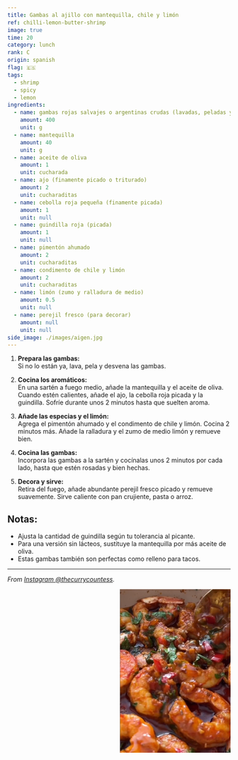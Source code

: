 ```yaml
---
title: Gambas al ajillo con mantequilla, chile y limón
ref: chilli-lemon-butter-shrimp
image: true
time: 20
category: lunch
rank: C
origin: spanish
flag: 🇪🇸
tags:
  - shrimp
  - spicy
  - lemon
ingredients:
  - name: gambas rojas salvajes o argentinas crudas (lavadas, peladas y desvenadas)
    amount: 400
    unit: g
  - name: mantequilla
    amount: 40
    unit: g
  - name: aceite de oliva
    amount: 1
    unit: cucharada
  - name: ajo (finamente picado o triturado)
    amount: 2
    unit: cucharaditas
  - name: cebolla roja pequeña (finamente picada)
    amount: 1
    unit: null
  - name: guindilla roja (picada)
    amount: 1
    unit: null
  - name: pimentón ahumado
    amount: 2
    unit: cucharaditas
  - name: condimento de chile y limón
    amount: 2
    unit: cucharaditas
  - name: limón (zumo y ralladura de medio)
    amount: 0.5
    unit: null
  - name: perejil fresco (para decorar)
    amount: null
    unit: null
side_image: ./images/aigen.jpg
---
```


1. **Prepara las gambas:**  
Si no lo están ya, lava, pela y desvena las gambas.

2. **Cocina los aromáticos:**  
En una sartén a fuego medio, añade la mantequilla y el aceite de oliva. Cuando estén calientes, añade el ajo, la cebolla roja picada y la guindilla. Sofríe durante unos 2 minutos hasta que suelten aroma.

3. **Añade las especias y el limón:**  
Agrega el pimentón ahumado y el condimento de chile y limón. Cocina 2 minutos más. Añade la ralladura y el zumo de medio limón y remueve bien.

4. **Cocina las gambas:**  
Incorpora las gambas a la sartén y cocínalas unos 2 minutos por cada lado, hasta que estén rosadas y bien hechas.

5. **Decora y sirve:**  
Retira del fuego, añade abundante perejil fresco picado y remueve suavemente. Sirve caliente con pan crujiente, pasta o arroz.

## Notas:
- Ajusta la cantidad de guindilla según tu tolerancia al picante.
- Para una versión sin lácteos, sustituye la mantequilla por más aceite de oliva.
- Estas gambas también son perfectas como relleno para tacos.

---

_From [Instagram @thecurrycountess](https://www.instagram.com/reel/DGf7wHPIdmH/?utm_source=ig_web_copy_link&igsh=MWx5cmlxaXc5Z2F3eA==)._

<img src="images/chilli_lemon_butter_shrimp.png" style="width:250px; float:right;"/>
